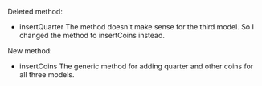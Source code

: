 Deleted method:

* insertQuarter
    The method doesn't make sense for the third model. So I changed the method to insertCoins instead.

New method:

* insertCoins
    The generic method for adding quarter and other coins for all three models.
